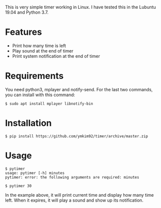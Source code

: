 This is very simple timer working in Linux.
I have tested this in the Lubuntu 19.04 and Python 3.7.

# Features
- Print how many time is left
- Play sound at the end of timer
- Print system notification at the end of timer

# Requirements
You need python3, mplayer and notify-send.
For the last two commands, you can install with this command:
```
$ sudo apt install mplayer libnotify-bin
```

# Installation

```
$ pip install https://github.com/ymkim92/timer/archive/master.zip
```

# Usage
```
$ pytimer
usage: pytimer [-h] minutes
pytimer: error: the following arguments are required: minutes

$ pytimer 30

```

In the example above, it will print current time and display how many time left.
When it expires, it will play a sound and show up its notification.
